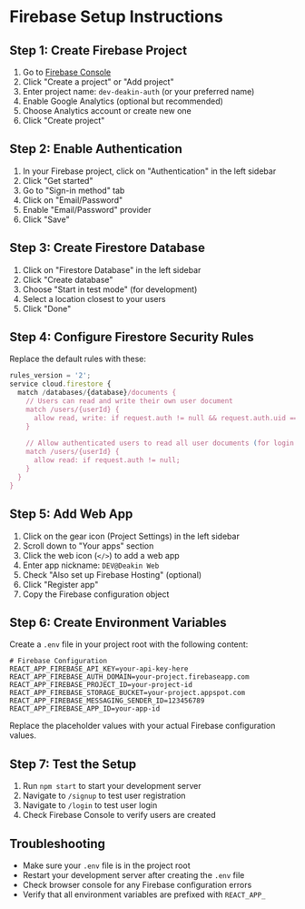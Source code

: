 # Firebase Setup Instructions

## Step 1: Create Firebase Project

1. Go to [Firebase Console](https://console.firebase.google.com)
2. Click "Create a project" or "Add project"
3. Enter project name: `dev-deakin-auth` (or your preferred name)
4. Enable Google Analytics (optional but recommended)
5. Choose Analytics account or create new one
6. Click "Create project"

## Step 2: Enable Authentication

1. In your Firebase project, click on "Authentication" in the left sidebar
2. Click "Get started"
3. Go to "Sign-in method" tab
4. Click on "Email/Password"
5. Enable "Email/Password" provider
6. Click "Save"

## Step 3: Create Firestore Database

1. Click on "Firestore Database" in the left sidebar
2. Click "Create database"
3. Choose "Start in test mode" (for development)
4. Select a location closest to your users
5. Click "Done"

## Step 4: Configure Firestore Security Rules

Replace the default rules with these:

```javascript
rules_version = '2';
service cloud.firestore {
  match /databases/{database}/documents {
    // Users can read and write their own user document
    match /users/{userId} {
      allow read, write: if request.auth != null && request.auth.uid == userId;
    }
    
    // Allow authenticated users to read all user documents (for login verification)
    match /users/{userId} {
      allow read: if request.auth != null;
    }
  }
}
```

## Step 5: Add Web App

1. Click on the gear icon (Project Settings) in the left sidebar
2. Scroll down to "Your apps" section
3. Click the web icon (`</>`) to add a web app
4. Enter app nickname: `DEV@Deakin Web`
5. Check "Also set up Firebase Hosting" (optional)
6. Click "Register app"
7. Copy the Firebase configuration object

## Step 6: Create Environment Variables

Create a `.env` file in your project root with the following content:

```env
# Firebase Configuration
REACT_APP_FIREBASE_API_KEY=your-api-key-here
REACT_APP_FIREBASE_AUTH_DOMAIN=your-project.firebaseapp.com
REACT_APP_FIREBASE_PROJECT_ID=your-project-id
REACT_APP_FIREBASE_STORAGE_BUCKET=your-project.appspot.com
REACT_APP_FIREBASE_MESSAGING_SENDER_ID=123456789
REACT_APP_FIREBASE_APP_ID=your-app-id
```

Replace the placeholder values with your actual Firebase configuration values.

## Step 7: Test the Setup

1. Run `npm start` to start your development server
2. Navigate to `/signup` to test user registration
3. Navigate to `/login` to test user login
4. Check Firebase Console to verify users are created

## Troubleshooting

- Make sure your `.env` file is in the project root
- Restart your development server after creating the `.env` file
- Check browser console for any Firebase configuration errors
- Verify that all environment variables are prefixed with `REACT_APP_`
